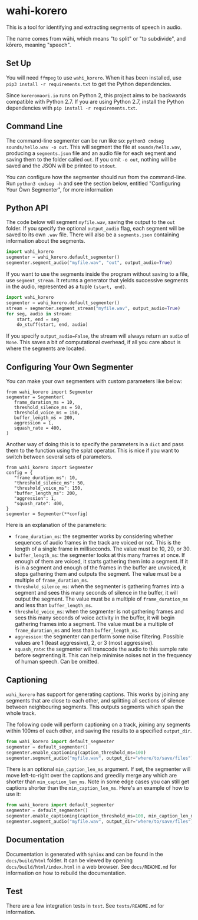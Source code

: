 

# wahi-korero
This is a tool for identifying and extracting segments of speech in audio.

The name comes from wāhi, which means "to split" or "to subdivide", and kōrero, meaning "speech".

## Set Up

You will need `ffmpeg` to use `wahi_korero`. When it has been installed, use `pip3 install -r requirements.txt` to get the Python dependencies.

Since `koreromaori.io` runs on Python 2, this project aims to be backwards compatible with Python 2.7. If you are using Python 2.7, install the Python dependencies with `pip install -r requirements.txt`.

## Command Line
The command-line segmenter can be run like so: `python3 cmdseg sounds/hello.wav -o out`. This will segment the file at `sounds/hello.wav`, producing a `segments.json` file and an audio file for each segment and saving them to the folder called `out`. If you omit `-o out`, nothing will be saved and the JSON will be printed to `stdout`.

You can configure how the segmenter should run from the command-line. Run `python3 cmdseg -h` and see the section below, entitled "Configuring Your Own Segmenter", for more information

## Python API
The code below will segment `myfile.wav`, saving the output to the `out` folder. If you specify the optional `output_audio` flag, each segment will be saved to its own `.wav` file. There will also be a `segments.json` containing information about the segments.

```Python
import wahi_korero
segmenter = wahi_korero.default_segmenter()
segmenter.segment_audio("myfile.wav", "out", output_audio=True)
```

If you want to use the segments inside the program without saving to a file, use `segment_stream`. It returns a generator that yields successive segments in the audio, represented as a tuple `(start, end)`.

```Python
import wahi_korero
segmenter = wahi_korero.default_segmenter()
stream = segmenter.segment_stream("myfile.wav", output_audio=True)
for seg, audio in stream:
    start, end = seg
    do_stuff(start, end, audio)
```

If you specify `output_audio=False`, the stream will always return an `audio` of `None`. This saves a bit of computational overhead, if all you care about is where the segments are located.

## Configuring Your Own Segmenter
You can make your own segmenters with custom parameters like below:
```Python3
from wahi_korero import Segmenter
segmenter = Segmenter(
   frame_duration_ms = 10,
   threshold_silence_ms = 50,
   threshold_voice_ms = 150,
   buffer_length_ms = 200,
   aggression = 1,
   squash_rate = 400,
)
```
Another way of doing this is to specify the parameters in a `dict` and pass them to the function using the splat operator. This is nice if you want to switch between several sets of parameters.

```Python3
from wahi_korero import Segmenter
config = {
   "frame_duration_ms": 10,
   "threshold_silence_ms": 50,
   "threshold_voice_ms": 150,
   "buffer_length_ms": 200,
   "aggression": 1,
   "squash_rate": 400,
}
segmenter = Segmenter(**config)
```

Here is an explanation of the parameters:

* `frame_duration_ms`: the segmenter works by considering whether sequences of audio frames in the track are voiced or not. This is the length of a single frame in milliseconds. The value must be 10, 20, or 30.
* `buffer_length_ms`: the segmenter looks at this many frames at once. If enough of them are voiced, it starts gathering them into a segment. If it is in a segment and enough of the frames in the buffer are unvoiced, it stops gathering them and outputs the segment. The value must be a multiple of `frame_duration_ms`.
* `threshold_silence_ms`: when the segmenter is gathering frames into a segment and sees this many seconds of silence in the buffer, it will output the segment. The value must be a multiple of `frame_duration_ms` and less than `buffer_length_ms`.
* `threshold_voice_ms`: when the segmenter is not gathering frames and sees this many seconds of voice activity in the buffer, it will begin gathering frames into a segment. The value must be a multiple of `frame_duration_ms` and less than `buffer_length_ms`.
* `aggression`: the segmenter can perform some noise filtering. Possible values are 1 (least aggressive), 2, or 3 (most aggressive).
* `squash_rate`: the segmenter will transcode the audio to this sample rate before segmenting it. This can help minimise noises not in the frequency of human speech. Can be omitted.

## Captioning

`wahi_korero` has support for generating captions. This works by joining any segments that are close to each other, and splitting all sections of silence between neighbouring segments. This outputs segments which span the whole track.

The following code will perform captioning on a track, joining any segments within 100ms of each other, and saving the results to a specified `output_dir`.

```Python
from wahi_korero import default_segmenter
segmenter = default_segmenter()
segmenter.enable_captioning(caption_threshold_ms=100)
segmenter.segment_audio("myfile.wav", output_dir="where/to/save/files")
```

There is an optional `min_caption_len_ms` argument. If set, the segmenter will move left-to-right over the captions and greedily merge any which are shorter than `min_caption_len_ms`. Note in some edge cases you can still get captions shorter than the `min_caption_len_ms`. Here's an example of how to use it:

```Python
from wahi_korero import default_segmenter
segmenter = default_segmenter()
segmenter.enable_captioning(caption_threshold_ms=100, min_caption_len_ms=1000)
segmenter.segment_audio("myfile.wav", output_dir="where/to/save/files")
```

## Documentation

Documentation is generated with `Sphinx` and can be found in the `docs/build/html` folder. It can be viewed by opening `docs/build/html/index.html` in a web browser. See `docs/README.md` for information on how to rebuild the documentation.

## Test

There are a few integration tests in `test`. See `tests/README.md` for information.



